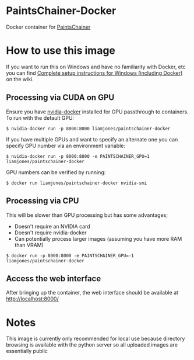 # PaintsChainer-Docker

Docker container for [PaintsChainer](https://github.com/taizan/PaintsChainer)

# How to use this image

If you want to run this on Windows and have no familiarity with Docker, etc you can find [Complete setup instructions for Windows (including Docker)](https://github.com/liamjones/PaintsChainer-Docker/wiki/Complete-setup-instructions-for-Windows-(including-Docker)) on the wiki.

## Processing via CUDA on GPU

Ensure you have [nvidia-docker](https://github.com/NVIDIA/nvidia-docker) installed for GPU passthrough to containers. To run with the default GPU:

```console
$ nvidia-docker run -p 8000:8000 liamjones/paintschainer-docker
```

If you have multiple GPUs and want to specify an alternate one you can specify GPU number via an environment variable:

```console
$ nvidia-docker run -p 8000:8000 -e PAINTSCHAINER_GPU=1 liamjones/paintschainer-docker
```

GPU numbers can be verified by running:

```console
$ docker run liamjones/paintschainer-docker nvidia-smi
```

## Processing via CPU

This will be slower than GPU processing but has some advantages;

* Doesn't require an NVIDIA card
* Doesn't require nvidia-docker
* Can potentially process larger images (assuming you have more RAM than VRAM)

```console
$ docker run -p 8000:8000 -e PAINTSCHAINER_GPU=-1 liamjones/paintschainer-docker
```

## Access the web interface

After bringing up the container, the web interface should be available at [http://localhost:8000/](http://localhost:8000/)

# Notes

This image is currently only recommended for local use because directory browsing is available with the python server so all uploaded images are essentially public
